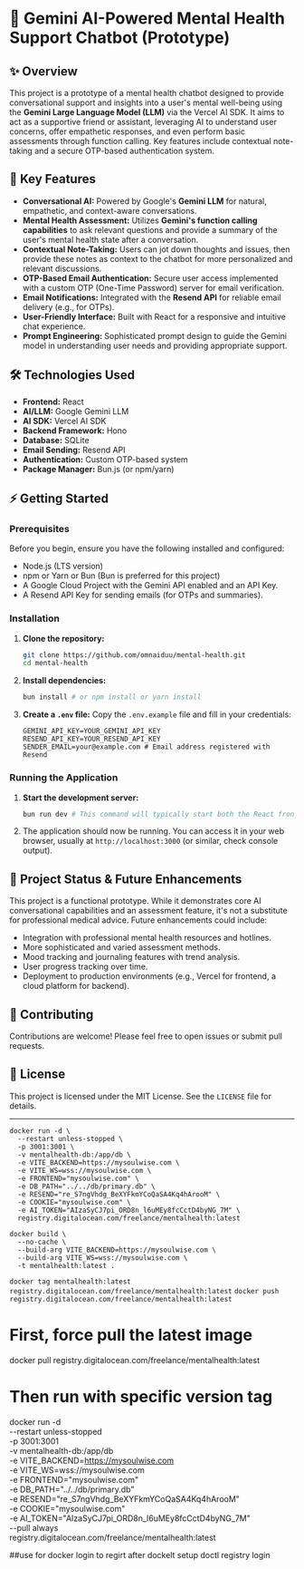 # 💬 Gemini AI-Powered Mental Health Support Chatbot (Prototype)

## ✨ Overview

This project is a prototype of a mental health chatbot designed to provide conversational support and insights into a user's mental well-being using the **Gemini Large Language Model (LLM)** via the Vercel AI SDK. It aims to act as a supportive friend or assistant, leveraging AI to understand user concerns, offer empathetic responses, and even perform basic assessments through function calling. Key features include contextual note-taking and a secure OTP-based authentication system.

## 🚀 Key Features

*   **Conversational AI:** Powered by Google's **Gemini LLM** for natural, empathetic, and context-aware conversations.
*   **Mental Health Assessment:** Utilizes **Gemini's function calling capabilities** to ask relevant questions and provide a summary of the user's mental health state after a conversation.
*   **Contextual Note-Taking:** Users can jot down thoughts and issues, then provide these notes as context to the chatbot for more personalized and relevant discussions.
*   **OTP-Based Email Authentication:** Secure user access implemented with a custom OTP (One-Time Password) server for email verification.
*   **Email Notifications:** Integrated with the **Resend API** for reliable email delivery (e.g., for OTPs).
*   **User-Friendly Interface:** Built with React for a responsive and intuitive chat experience.
*   **Prompt Engineering:** Sophisticated prompt design to guide the Gemini model in understanding user needs and providing appropriate support.

## 🛠️ Technologies Used

*   **Frontend:** React
*   **AI/LLM:** Google Gemini LLM
*   **AI SDK:** Vercel AI SDK
*   **Backend Framework:** Hono
*   **Database:** SQLite
*   **Email Sending:** Resend API
*   **Authentication:** Custom OTP-based system
*   **Package Manager:** Bun.js (or npm/yarn)

## ⚡ Getting Started

### Prerequisites

Before you begin, ensure you have the following installed and configured:

*   Node.js (LTS version)
*   npm or Yarn or Bun (Bun is preferred for this project)
*   A Google Cloud Project with the Gemini API enabled and an API Key.
*   A Resend API Key for sending emails (for OTPs and summaries).

### Installation

1.  **Clone the repository:**
    ```bash
    git clone https://github.com/omnaiduu/mental-health.git
    cd mental-health
    ```
2.  **Install dependencies:**
    ```bash
    bun install # or npm install or yarn install
    ```
3.  **Create a `.env` file:**
    Copy the `.env.example` file and fill in your credentials:
    ```
    GEMINI_API_KEY=YOUR_GEMINI_API_KEY
    RESEND_API_KEY=YOUR_RESEND_API_KEY
    SENDER_EMAIL=your@example.com # Email address registered with Resend
    ```

### Running the Application

1.  **Start the development server:**
    ```bash
    bun run dev # This command will typically start both the React frontend and Hono backend
    ```
2.  The application should now be running. You can access it in your web browser, usually at `http://localhost:3000` (or similar, check console output).

## 🚧 Project Status & Future Enhancements

This project is a functional prototype. While it demonstrates core AI conversational capabilities and an assessment feature, it's not a substitute for professional medical advice. Future enhancements could include:

*   Integration with professional mental health resources and hotlines.
*   More sophisticated and varied assessment methods.
*   Mood tracking and journaling features with trend analysis.
*   User progress tracking over time.
*   Deployment to production environments (e.g., Vercel for frontend, a cloud platform for backend).

## 🤝 Contributing

Contributions are welcome! Please feel free to open issues or submit pull requests.

## 📄 License

This project is licensed under the MIT License. See the `LICENSE` file for details.

---
```
docker run -d \
  --restart unless-stopped \
  -p 3001:3001 \
  -v mentalhealth-db:/app/db \
  -e VITE_BACKEND=https://mysoulwise.com \
  -e VITE_WS=wss://mysoulwise.com \
  -e FRONTEND="mysoulwise.com" \
  -e DB_PATH="../../db/primary.db" \
  -e RESEND="re_S7ngVhdg_BeXYFkmYCoQaSA4Kq4hArooM" \
  -e COOKIE="mysoulwise.com" \
  -e AI_TOKEN="AIzaSyCJ7pi_ORD8n_l6uMEy8fcCctD4byNG_7M" \
  registry.digitalocean.com/freelance/mentalhealth:latest
````
```
docker build \
  --no-cache \
  --build-arg VITE_BACKEND=https://mysoulwise.com \
  --build-arg VITE_WS=wss://mysoulwise.com \
  -t mentalhealth:latest .

  ```
  ```docker tag mentalhealth:latest registry.digitalocean.com/freelance/mentalhealth:latest```
 ```docker push registry.digitalocean.com/freelance/mentalhealth:latest```



# First, force pull the latest image
docker pull registry.digitalocean.com/freelance/mentalhealth:latest

# Then run with specific version tag
docker run -d \
  --restart unless-stopped \
  -p 3001:3001 \
  -v mentalhealth-db:/app/db \
  -e VITE_BACKEND=https://mysoulwise.com \
  -e VITE_WS=wss://mysoulwise.com \
  -e FRONTEND="mysoulwise.com" \
  -e DB_PATH="../../db/primary.db" \
  -e RESEND="re_S7ngVhdg_BeXYFkmYCoQaSA4Kq4hArooM" \
  -e COOKIE="mysoulwise.com" \
  -e AI_TOKEN="AIzaSyCJ7pi_ORD8n_l6uMEy8fcCctD4byNG_7M" \
  --pull always \
  registry.digitalocean.com/freelance/mentalhealth:latest


  ##use for docker login to regirt after dockelt setup
  doctl registry login
